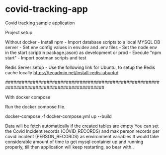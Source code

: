 # covid-tracking-app
Covid tracking sample application

Project setup

Without docker
    -  Install npm
    -  Import database scripts to a local MYSQL DB server
    -  Set env config values in env.dev and .env files
    -  Set the node env in the start script(in package.jason) as development or prod
    -  Execute "npm start"
    -  Import postman scripts and test 


Redis Server setup
    - Use the following link for Ubuntu, to setup the Redis cache locally
      https://tecadmin.net/install-redis-ubuntu/



############################################################################################

With docker compose

Run the docker compose file.

docker-compose -f docker-compose.yml up --build

Data will be fetch automatically if the created tables are empty
You can set the Covid Incident records (COVID_RECORDS) and max person records per covid incident (PERSON_RECORDS) 
as environment variables
It would take considerable amount of time to get mysql container up and running properly,
till then application will keep restarting, so bear with..